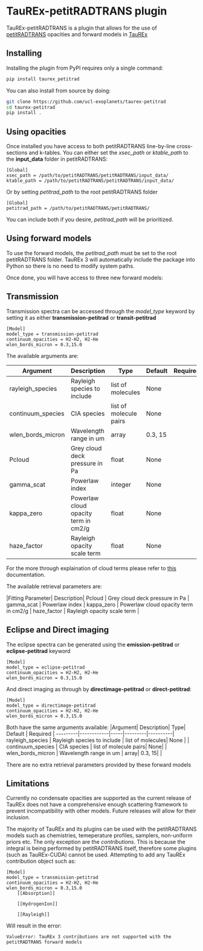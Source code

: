 # TauREx-petitRADTRANS plugin

TauREx-petitRADTRANS is a plugin that allows for the use of [petitRADTRANS](https://petitradtrans.readthedocs.io/en/latest/) opacities
and forward models in [TauREx](https://github.com/ucl-exoplanets/TauREx3_public)

## Installing

Installing the plugin from PyPI requires only a single command:
```bash
pip install taurex_petitrad
```
You can also install from source by doing:
```bash
git clone https://github.com/ucl-exoplanets/taurex-petitrad
cd taurex-petitrad
pip install .
```

## Using opacities

Once installed you have access to both petitRADTRANS line-by-line cross-sections and k-tables. You can
either set the *xsec_path* or *ktable_path* to the **input_data** folder in petitRADTRANS:
```
[Global]
xsec_path = /path/to/petitRADTRANS/petitRADTRANS/input_data/
ktable_path = /path/to/petitRADTRANS/petitRADTRANS/input_data/
```

Or by setting *petitrad_path* to the root petitRADTRANS folder

```
[Global]
petitrad_path = /path/to/petitRADTRANS/petitRADTRANS/
```

You can include both if you desire, *petitrad_path* will be prioritized.

## Using forward models

To use the forward models, the *petitrad_path* must be set to the root petitRADTRANS folder.
TauREx 3 will automatically include the package into Python so there is no need to modify system paths.

Once done, you will have access to three new forward models:

## Transmission

Transmission spectra can be accessed through the *model_type* keyword by setting it
as either **transmission-petitrad** or **transit-petitrad**
```
[Model]
model_type = transmission-petitrad
continuum_opacities = H2-H2, H2-He
wlen_bords_micron = 0.3,15.0
```

The available arguments are:

|Argument| Description| Type| Default | Required |
---------|------------|-----|---------|----------|
rayleigh_species | Rayleigh species to include | list of molecules| None | |
continuum_species | CIA species | list of molecule pairs| None| |
wlen_bords_micron | Wavelength range in um | array| 0.3, 15| |
Pcloud | Grey cloud deck pressure in Pa | float | None| |
gamma_scat | Powerlaw index | integer| None | |
kappa_zero | Powerlaw cloud opacity term in cm2/g | float | None | |
haze_factor | Rayleigh opacity scale term | float | None | |


For the more through explaination of cloud terms
please refer to [this](https://petitradtrans.readthedocs.io/en/latest/content/notebooks/clouds.html) documentation.

The available retrieval parameters are:

|Fitting Parameter| Description| 
Pcloud | Grey cloud deck pressure in Pa |
gamma_scat | Powerlaw index |
kappa_zero | Powerlaw cloud opacity term in cm2/g |
haze_factor | Rayleigh opacity scale term |

## Eclipse and Direct imaging

The eclipse spectra can be generated using the **emission-petitrad** or **eclipse-petitrad** keyword
```
[Model]
model_type = eclipse-petitrad
continuum_opacities = H2-H2, H2-He
wlen_bords_micron = 0.3,15.0
```
And direct imaging as through by **directimage-petitrad** or **direct-petitrad**:
```
[Model]
model_type = directimage-petitrad
continuum_opacities = H2-H2, H2-He
wlen_bords_micron = 0.3,15.0
```

Both have the same arguments available:
|Argument| Description| Type| Default | Required |
---------|------------|-----|---------|----------|
rayleigh_species | Rayleigh species to include | list of molecules| None | |
continuum_species | CIA species | list of molecule pairs| None| |
wlen_bords_micron | Wavelength range in um | array| 0.3, 15| |

There are no extra retrieval parameters provided by these forward models

## Limitations

Currently no condensate opacities are supported as the current release of 
TauREx does not have a comprehensive enough scattering framework to prevent incompatibility with other
models. Future releases will allow for their inclusion.

The majority of TauREx and its plugins can be used with the petitRADTRANS models such as chemistries,
temeperature profiles, samplers, non-uniform priors etc.
The only exception are the *contributions*. This is because the integral is being performed
by petitRADTRANS itself, therefore some plugins (such as TauREx-CUDA) cannot be used. Attempting to add
any TauREx contribution object such as:
```
[Model]
model_type = transmission-petitrad
continuum_opacities = H2-H2, H2-He
wlen_bords_micron = 0.3,15.0
    [[Absorption]]

    [[HydrogenIon]]

    [[Rayleigh]]
```

Will result in the error:
```
ValueError: TauREx 3 contributions are not supported with the petitRADTRANS forward models
```


